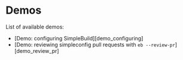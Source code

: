 # Demos

List of available demos:

* [Demo: configuring SimpleBuild][demo_configuring]
* [Demo: reviewing simpleconfig pull requests with `eb --review-pr`][demo_review_pr]
